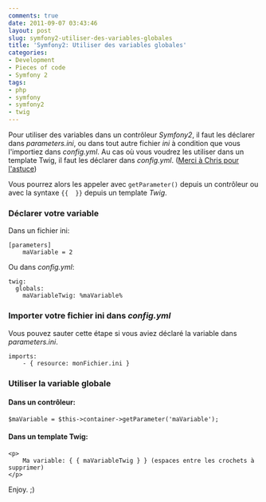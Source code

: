 ```yaml
---
comments: true
date: 2011-09-07 03:43:46
layout: post
slug: symfony2-utiliser-des-variables-globales
title: 'Symfony2: Utiliser des variables globales'
categories:
- Development
- Pieces of code
- Symfony 2
tags:
- php
- symfony
- symfony2
- twig
---
```


Pour utiliser des variables dans un contrôleur *Symfony2*, il faut les déclarer dans *parameters.ini*, ou dans tout autre fichier *ini* à condition que vous l'importiez dans *config.yml*.
Au cas où vous voudrez les utiliser dans un template Twig, il faut les déclarer dans *config.yml*. ([Merci à Chris pour l'astuce](http://www.dinduks.com/symfony-2-utiliser-des-variables-globales#comment-577))

Vous pourrez alors les appeler avec `getParameter()` depuis un contrôleur ou avec la syntaxe `{{  }}` depuis un template *Twig*.


### Déclarer votre variable

Dans un fichier ini:

    [parameters]
        maVariable = 2

Ou dans _config.yml_:

    twig:
      globals:
        maVariableTwig: %maVariable%

### Importer votre fichier ini dans _config.yml_

Vous pouvez sauter cette étape si vous aviez déclaré la variable dans _parameters.ini_.

    imports:
        - { resource: monFichier.ini }

### Utiliser la variable globale

#### Dans un contrôleur:

    $maVariable = $this->container->getParameter('maVariable');

#### Dans un template Twig:

    <p>
        Ma variable: { { maVariableTwig } } (espaces entre les crochets à supprimer)
    </p>

Enjoy. ;)

